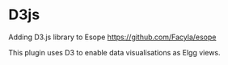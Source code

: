 D3js
====

Adding D3.js library to Esope https://github.com/Facyla/esope

This plugin uses D3 to enable data visualisations as Elgg views.


